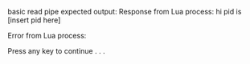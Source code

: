basic read pipe
expected output:
Response from Lua process:
hi
pid is
[insert pid here]

Error from Lua process:

Press any key to continue . . .
